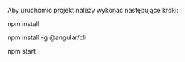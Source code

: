 Aby uruchomić projekt należy wykonać następujące kroki:

npm install

npm install -g @angular/cli

npm start
